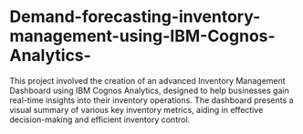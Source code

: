 # Demand-forecasting-inventory-management-using-IBM-Cognos-Analytics-
This project involved the creation of an advanced Inventory Management Dashboard using IBM Cognos Analytics, designed to help businesses gain real-time insights into their inventory operations. The dashboard presents a visual summary of various key inventory metrics, aiding in effective decision-making and efficient inventory control.
